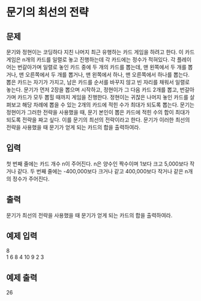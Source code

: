 # 문기의 최선의 전략

## 문제
문기와 정현이는 코딩하다 지친 나머지 최근 유행하는 카드 게임을 하려고 한다.
이 카드 게임은 n개의 카드를 일렬로 놓고 진행하는데 각 카드에는 정수가 적혀있다.
각 플레이어는 번갈아가며 일렬로 놓인 카드 중에 두 개의 카드를 뽑는데, 맨 왼쪽에서 두 개를 뽑거나, 맨 오른쪽에서 두 개를 뽑거나, 맨 왼쪽에서 하나, 맨 오른쪽에서 하나를 뽑는다.
뽑은 카드는 자기가 가지고, 남은 카드를 순서를 바꾸지 않고 빈 자리를 채워서 일렬로 놓는다.
문기가 먼저 2장을 뽑으며 시작하고, 정현이가 그 다음 카드 2개를 뽑고, 번갈아 가며 카드가 모두 뽑힐 때까지 게임을 진행한다.
정현이는 귀찮은 나머지 놓인 카드를 살펴보고 해당 차례에 뽑을 수 있는 2개의 카드에 적힌 수가 최대가 되도록 뽑는다.
문기는 정현이가 그러한 전략을 사용했을 때, 문기 본인이 뽑은 카드에 적힌 수의 합이 최대가 되도록 전략을 짜고 싶다.
이를 문기의 최선의 전략이라고 한다.
문기가 이러한 최선의 전략을 사용했을 때 문기가 얻게 되는 카드의 합을 출력하여라.

## 입력
첫 번째 줄에는 카드 개수 n이 주어진다. n은 양수인 짝수이며 1보다 크고 5,000보다 작거나 같다.
두 번째 줄에는 -400,000보다 크거나 같고 400,000보다 작거나 같은 n개의 정수가 주어진다.

## 출력
문기가 최선의 전략을 사용했을 때 문기가 얻게 되는 카드의 합을 출력하여라.

## 예제 입력
8  
1 6 8 4 10 9 2 3

## 예제 출력
26
